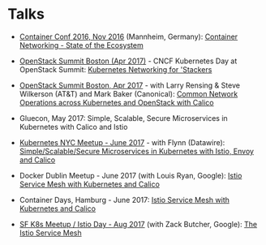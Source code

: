 # Talks


- [Container Conf 2016, Nov 2016](http://www.containerconf.de/veranstaltung-5495-container-networking---the-state-of-the-nation.html?id=5495) (Mannheim, Germany): [Container Networking - State of the Ecosystem](https://github.com/kprabhak/Talks/tree/master/ContainerConf-Mannheim-Nov2016)

- [OpenStack Summit Boston (Apr 2017)](https://www.openstack.org/videos/boston-2017/kubernetes-networking-for-stackers-getting-packets-from-pod-to-pod) - CNCF Kubernetes Day at OpenStack Summit: [Kubernetes Networking for 'Stackers](https://github.com/kprabhak/Talks/blob/master/CNCF-KubernetesDay-OpenStackSummit-Boston-May2017/KubernetesNetworkingForStackers.pdf) 
- [OpenStack Summit Boston, Apr 2017](https://www.openstack.org/videos/boston-2017/common-networking-operations-across-kubernetes-and-openstack-with-calico) - with Larry Rensing & Steve Wilkerson (AT&T) and Mark Baker (Canonical): [Common Network Operations across Kubernetes and OpenStack with Calico](https://github.com/kprabhak/Talks/blob/master/OpenStackSummit-Boston-May2017/Common-networking-operations-across-Kubernetes-and-OpenStack%E2%80%8B-with-Calico.pdf) 

- Gluecon, May 2017: Simple, Scalable, Secure Microservices in Kubernetes with Calico and Istio

- [Kubernetes NYC Meetup - June 2017](https://www.youtube.com/watch?v=bpZJGqscm-4) - with Flynn (Datawire): [Simple/Scalable/Secure Microservices in Kubernetes with Istio, Envoy and Calico](https://github.com/kprabhak/Talks/blob/master/Kubernetes-NYC-Meetup-June2017/Calico-Istio-Envoy.pdf) 

- Docker Dublin Meetup - June 2017 (with Louis Ryan, Google): [Istio Service Mesh with Kubernetes and Calico](https://github.com/kprabhak/Talks/blob/master/DockerDublinMeetup-June2017/Calico-Istio.pdf) 


- Container Days, Hamburg - June 2017: [Istio Service Mesh with Kubernetes and Calico](https://github.com/kprabhak/Talks/blob/master/ContainerDays-Hamburg-June2017/Istio-Service-Mesh-with-Calico-and-Kubernetes.pdf) 

- [SF K8s Meetup / Istio Day - Aug 2017](https://www.meetup.com/San-Francisco-Kubernetes-Meetup/events/241882039/) (with Zack Butcher, Google): [The Istio Service Mesh](https://github.com/kprabhak/Talks/tree/master/SFK8s-Meetup-Aug-2017) 